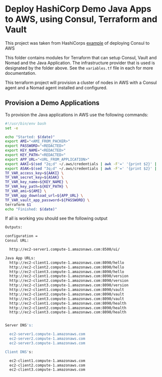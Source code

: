 # Deploy HashiCorp Demo Java Apps to AWS, using Consul, Terraform and Vault

This project was taken from HashiCorps [example](https://github.com/hashicorp/consul/tree/master/terraform) of deploying Consul to AWS

This folder contains modules for Terraform that can setup Consul, Vault and Nomad and the Java Application. The infrastructure provider that is used is designated by the folder above. See the `variables.tf` file in each for more documentation. 

This terraform project will provision a cluster of nodes in AWS with a Consul agent and a Nomad agent installed and configured. 

## Provision a Demo Applications

To provision the Java applications in AWS use the following commands:

```bash
#!/usr/bin/env bash
set -e

echo "Started: $(date)"
export AMI="<AMI_FROM_PACKER>"
export PASSWORD="<REDACTED>"
export KEY_NAME="<REDACTED>"
export KEY_PATH="<REDACTED>"
export APP_URL="<URL_FROM_APPLICATION>"
export AAKI=$(sed "2q;d" ~/.aws/credentials | awk -F'=' '{print $2}' | sed -e 's/^[[:space:]]*//' -e 's/[[:space:]]*$//')
export ASAK=$(sed "3q;d" ~/.aws/credentials | awk -F'=' '{print $2}' | sed -e 's/^[[:space:]]*//' -e 's/[[:space:]]*$//')
TF_VAR_access_key=${AAKI} \
TF_VAR_secret_key=${ASAK} \
TF_VAR_key_name=${KEY_NAME} \
TF_VAR_key_path=${KEY_PATH} \
TF_VAR_ami=${AMI} \
TF_VAR_app_download_url=${APP_URL} \
TF_VAR_vault_app_password=${PASSWORD} \
terraform $1
echo "Finished: $(date)"
```

If all is working you should see the following output

```bash
Outputs:

configuration =
Consul URL:

  http://ec2-server1.compute-1.amazonaws.com:8500/ui/

Java App URLs:
  http://ec2-client1.compute-1.amazonaws.com:8090/hello
  http://ec2-client2.compute-1.amazonaws.com:8090/hello
  http://ec2-client3.compute-1.amazonaws.com:8090/hello
  http://ec2-client1.compute-1.amazonaws.com:8090/version
  http://ec2-client2.compute-1.amazonaws.com:8090/version
  http://ec2-client3.compute-1.amazonaws.com:8090/version
  http://ec2-client1.compute-1.amazonaws.com:8090/vault
  http://ec2-client2.compute-1.amazonaws.com:8090/vault
  http://ec2-client3.compute-1.amazonaws.com:8090/vault
  http://ec2-client1.compute-1.amazonaws.com:8090/health
  http://ec2-client2.compute-1.amazonaws.com:8090/health
  http://ec2-client3.compute-1.amazonaws.com:8090/health


Server DNS's:

  ec2-server1.compute-1.amazonaws.com
  ec2-server2.compute-1.amazonaws.com
  ec2-server3.compute-1.amazonaws.com

Client DNS's:

  ec2-client1.compute-1.amazonaws.com
  ec2-client2.compute-1.amazonaws.com
  ec2-client3.compute-1.amazonaws.com
```